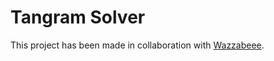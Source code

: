 # Tangram Solver

This project has been made in collaboration with [Wazzabeee](https://github.com/Wazzabeee). 